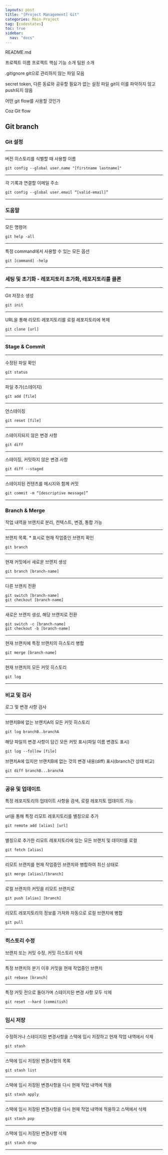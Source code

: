 ```yaml
---
layouts: post
title: "[Project Management] Git"
categories: Main-Project
tag: [codestates]
toc: true
sidebar:
  nav: "docs"
---
```


README.md

프로젝트 이름
프로젝트 핵심 기능 소개
팀원 소개

.gitignore
git으로 관리하지 않는 파일 모음

secret token, 다른 동료와 공유할 필요가 없는 설정 파일 git이 이를 파악하지 않고 push되지 않음

어떤 git flow를 사용할 것인가

Coz Git flow

## Git branch

### Git 설정

---

버전 히스토리를 식별할 때 사용할 이름

```
git config --global user.name "[firstname lastname]"
```

---

각 기록과 연결할 이메일 주소

```
git config --global user.email “[valid-email]”
```

---

### 도움말

---

모든 명령어

```
git help -all
```

---

특정 command에서 사용할 수 있는 모든 옵션

```
git [command] -help
```

---

### 세팅 및 초기화 - 레포지토리 초가화, 레포지토리를 클론

---

Git 저장소 생성

```
git init
```

---

URL을 통해 리모트 레포지토리를 로컬 레포지토리에 복제

```
git clone [url]
```

---

### Stage & Commit

---

수정된 파일 확인

```
git status
```

---

파일 추가(스테이지)

```
git add [file]
```

---

언스테이징

```
git reset [file]
```

---

스테이지되지 않은 변경 사항

```
git diff
```

---

스테이징, 커밋하지 않은 변경 사항

```
git diff --staged
```

---

스테이지된 컨텐츠를 메시지와 함께 커밋

```
git commit -m “[descriptive message]”
```

---

### Branch & Merge

작업 내역을 브랜치로 분리, 컨텍스트, 변경, 통합 가능

---

브랜치 목록. \* 표시로 현재 작업중인 브랜치 확인

```
git branch
```

---

현재 커밋에서 새로운 브랜치 생성

```
git branch [branch-name]
```

---

다른 브랜치 전환

```
git switch [branch-name]
git checkout [branch-name]
```

---

새로은 브랜치 생성, 해당 브랜치로 전환

```
git switch -c [branch-name]
git checkout -b [branch-name]
```

---

현재 브랜치에 특정 브랜치의 히스토리 병합

```
git merge [branch-name]
```

---

현재 브랜치의 모든 커밋 히스토리

```
git log
```

---

### 비교 및 검사

로그 및 변경 사항 검사

---

브랜치B에 없는 브랜치A의 모든 커밋 히스토리

```
git log branchB..branchA
```

해당 파일의 변경 사항이 담긴 모든 커밋 표시(파일 이름 변경도 표시)

```
git log --follow [file]
```

브랜치A에 있지만 브랜치B에 없는 것의 변경 내용(diff) 표시(branch간 상태 비교)

```
git diff branchB...branchA
```

---

### 공유 및 업데이트

특정 레포지토리의 업데이트 사항을 검색, 로컬 레포지토 업데이트 가능

---

url을 통해 특정 리모트 레포지토리를 별칭으로 추가

```
git remote add [alias] [url]
```

---

별칭으로 추가한 리모트 레포지토리에 있는 모든 브랜치 및 데이터를 로컬

```
git fetch [alias]
```

---

리모트 브랜치를 현재 작업중인 브랜치와 병합하여 최신 상태로

```
git merge [alias]/[branch]
```

---

로컬 브랜치의 커밋을 리모트 브랜치로

```
git push [alias] [branch]
```

---

리모트 레포지토리의 정보를 가져와 자동으로 로컬 브랜치에 병합

```
git pull
```

---

### 히스토리 수정

브랜치 또는 커밋 수정, 커밋 히스토리 삭제

---

특정 브랜치의 분기 이후 커밋을 현재 작업중인 브랜치

```
git rebase [branch]
```

---

특정 커밋 전으로 돌아가며 스테이지된 변경 사항 모두 삭제

```
git reset --hard [commitish]
```

---

### 임시 저장

---

수정하거나 스테이지된 변경사항을 스택에 임시 저장하고 현재 작업 내역에서 삭제

```
git stash
```

---

스택에 임시 저장된 변경사항의 목록

```
git stash list
```

---

스택에 임시 저장된 변경사항을 다시 현재 작업 내역에 적용

```
git stash apply
```

---

스택에 임시 저장된 변경사항을 다시 현재 작업 내역에 적용하고 스택에서 삭제

```
git stash pop
```

---

스택에 임시 저장된 변경사항 삭제

```
git stash drop
```

---
